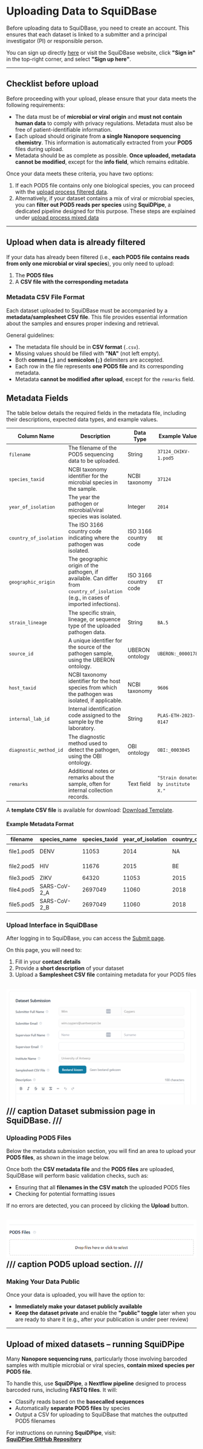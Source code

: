 # Uploading Data to SquiDBase

Before uploading data to SquiDBase, you need to create an account. This ensures that each dataset is linked to a submitter and a principal investigator (PI) or responsible person.  

You can sign up directly [here](https://squidbase.org/account/register) or visit the SquiDBase website, click **"Sign in"** in the top-right corner, and select **"Sign up here"**.

---

## Checklist before upload

Before proceeding with your upload, please ensure that your data meets the following requirements:

- The data must be of **microbial or viral origin** and **must not contain human data** to comply with privacy regulations. Metadata must also be free of patient-identifiable information.  
- Each upload should originate from **a single Nanopore sequencing chemistry**. This information is automatically extracted from your **POD5** files during upload.  
- Metadata should be as complete as possible. **Once uploaded, metadata cannot be modified**, except for the **info field**, which remains editable.  

Once your data meets these criteria, you have two options:
1. If each POD5 file contains only one biological species, you can proceed with the [upload process filtered data](#upload-when-data-is-already-filtered).  
2. Alternatively, if your dataset contains a mix of viral or microbial species, you can **filter out POD5 reads per species** using **SquiDPipe**, a dedicated pipeline designed for this purpose. These steps are explained under [upload process mixed data](#upload-of-mixed-datasets-–-running-squidpipe)

---

## Upload when data is already filtered

If your data has already been filtered (i.e., **each POD5 file contains reads from only one microbial or viral species**), you only need to upload:  

1. The **POD5 files**  
2. A **CSV file with the corresponding metadata**  

### Metadata CSV File Format
Each dataset uploaded to SquiDBase must be accompanied by a **metadata/samplesheet CSV file**. This file provides essential information about the samples and ensures proper indexing and retrieval.

General guidelines:

- The metadata file should be in **CSV format** (`.csv`).
- Missing values should be filled with **"NA"** (not left empty).
- Both **comma (`,`)** and **semicolon (`;`)** delimiters are accepted.
- Each row in the file represents **one POD5 file** and its corresponding metadata.
- Metadata **cannot be modified after upload**, except for the `remarks` field.

## Metadata Fields

The table below details the required fields in the metadata file, including their descriptions, expected data types, and example values.

| **Column Name**       | **Description**                                                                                                                                 |**Data Type**           | **Example Value**              |
|-----------------------|-------------------------------------------------------------------------------------------------------------------------------------------------|-------------------------|--------------------------------|
| `filename`           | The filename of the POD5 sequencing data to be uploaded.                                                                                         | String                  | `37124_CHIKV-1.pod5`          |
| `species_taxid`      | NCBI taxonomy identifier for the microbial species in the sample.                                                                               | NCBI taxonomy           | `37124`                        |
| `year_of_isolation`  | The year the pathogen or microbial/viral species was isolated.                                                                                                             | Integer                 | `2014`                         |
| `country_of_isolation` | The ISO 3166 country code indicating where the pathogen was isolated.                                                                        | ISO 3166 country code   | `BE`                |
| `geographic_origin`  | The geographic origin of the pathogen, if available. Can differ from `country_of_isolation` (e.g., in cases of imported infections).             | ISO 3166 country code   | `ET`           |
| `strain_lineage`     | The specific strain, lineage, or sequence type of the uploaded pathogen data.                                                                   | String                  | `BA.5`                         |
| `source_id`         | A unique identifier for the source of the pathogen sample, using the UBERON ontology.                                                           | UBERON ontology         | `UBERON:_0000178`              |
| `host_taxid`        | NCBI taxonomy identifier for the host species from which the pathogen was isolated, if applicable.                                             | NCBI taxonomy           | `9606`         |
| `internal_lab_id`    | Internal identification code assigned to the sample by the laboratory.                                                                          | String                  | `PLAS-ETH-2023-0147`           |
| `diagnostic_method_id` | The diagnostic method used to detect the pathogen, using the OBI ontology.                                                                 | OBI ontology            | `OBI:_0003045`                 |
| `remarks`           | Additional notes or remarks about the sample, often for internal collection records.                                                             | Text field              | `"Strain donated by institute X."` |


A **template CSV file** is available for download: [Download Template](assets/full.csv).  

#### Example Metadata Format  

| filename   | species_name    | species_taxid | year_of_isolation | country_of_isolation | geographic_origin | strain_lineage | source_id | host_taxid | internal_lab_id | diagnostic_method_id | remarks         |
|------------|---------------|--------------|-------------------|--------------------|----------------|--------------|----------|-----------|----------------|-------------------|----------------|
| file1.pod5  | DENV          | 11053        | 2014              | NA                 | NA             | ECSA         | NA       | NA        | NA             | NA                | ITM collection |
| file2.pod5  | HIV           | 11676        | 2015              | BE                 | NI             | ECSA         | NA       | NA        | NA             | NA                | ITM collection |
| file3.pod5  | ZIKV          | 64320        | 11053             | 2015               | BE             | ID           | NA       | NA        | NA             | NA                | NA             |
| file4.pod5  | SARS-CoV-2_A  | 2697049      | 11060             | 2018               | BE             | PE           | NA       | NA        | NA             | NA                | NA             |
| file5.pod5  | SARS-CoV-2_B  | 2697049      | 11060             | 2018               | BE             | PE           | NA       | NA        | NA             | NA                | NA             |




### Upload Interface in SquiDBase

After logging in to SquiDBase, you can access the [Submit page](https://squidbase.org/submissions/submit).  

On this page, you will need to:  
1. Fill in your **contact details**  
2. Provide a **short description** of your dataset  
3. Upload a **Samplesheet CSV file** containing metadata for your POD5 files  

![Dataset submission](assets/dataset_submission.png)  
/// caption
Dataset submission page in SquiDBase.
///
---

### Uploading POD5 Files  

Below the metadata submission section, you will find an area to upload your **POD5 files**, as shown in the image below.  

Once both the **CSV metadata file** and the **POD5 files** are uploaded, SquiDBase will perform basic validation checks, such as:  

- Ensuring that all **filenames in the CSV match** the uploaded POD5 files  
- Checking for potential formatting issues  

If no errors are detected, you can proceed by clicking the **Upload** button.  

![POD5 upload](assets/upload_pod5.png)
/// caption
POD5 upload section.
///
---

### Making Your Data Public  

Once your data is uploaded, you will have the option to:  

- **Immediately make your dataset publicly available**  
- **Keep the dataset private** and enable the **"public" toggle** later when you are ready to share it (e.g., after your publication is under peer review)  

---

## Upload of mixed datasets – running SquiDPipe 

Many **Nanopore sequencing runs**, particularly those involving barcoded samples with multiple microbial or viral species, **contain mixed species per POD5 file**.  

To handle this, use **SquiDPipe**, a **Nextflow pipeline** designed to process barcoded runs, including **FASTQ files**. It will:  

- Classify reads based on the **basecalled sequences**  
- Automatically **separate POD5 files** by species
- Output a CSV for uploading to SquiDBase that matches the outputted POD5 filenames

For instructions on running **SquiDPipe**, visit:  
[**SquiDPipe GitHub Repository**](https://github.com/Cuypers-Wim/squidpipe)
